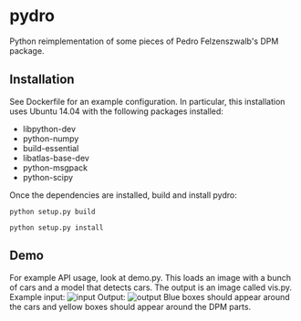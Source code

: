 pydro
=====

Python reimplementation of some pieces of Pedro Felzenszwalb's DPM package.

Installation
-----
See Dockerfile for an example configuration.  In particular, this installation uses Ubuntu 14.04 with
the following packages installed:
* libpython-dev
* python-numpy
* build-essential
* libatlas-base-dev
* python-msgpack
* python-scipy

Once the dependencies are installed, build and install pydro:

```python setup.py build```

```python setup.py install```

Demo
-----
For example API usage, look at demo.py.  This loads an image with a bunch of cars and a model that detects cars.  The output is an image called vis.py.
Example input:
![input](docs/input.jpg)
Output:
![output](docs/output.png)
Blue boxes should appear around the cars and yellow boxes should appear around the DPM parts.

